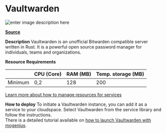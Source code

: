 ﻿---
sidebar_position: 16
---

# Vaultwarden

![enter image description here](https://api.mogenius.com/file/id/39757c21-beee-4f59-8886-8db5bb27539d)

**[Source](https://github.com/dani-garcia/vaultwarden)**

**Description**
Vaultwarden is an unofficial Bitwarden compatible server written in Rust. It is a powerful open source password manager for individuals, teams and organizations.

**Resource Requirements**

||CPU (Core)|RAM (MB)  |Temp. storage (MB)|
|--|--|--|--|
| Minimum | 0,2 |128| 200 |

[Learn more about how to manage resources for services](./../cloud-management/resource-management.md)

**How to deploy**
To initiate a Vaultwarden instance, you can add it as a service to your cloudspace. Select Vaultwarden from the service library and follow the instructions.  
There is a detailed tutorial available on [how to launch Vaultwarden with mogenius](../tutorials/how-to-deploy-vaultwarden-in-the-cloud.md).

